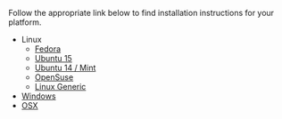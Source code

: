 Follow the appropriate link below to find installation instructions for your platform.

* Linux
    * [Fedora](build_fedora.md)
    * [Ubuntu 15](build_ubuntu.md)
    * [Ubuntu 14 / Mint](build_ubuntu14.md)
    * [OpenSuse](build_opensuse.md)
    * [Linux Generic](linux_generic.md)
* [Windows](build_windows.md)
* [OSX](build_osx.md)
